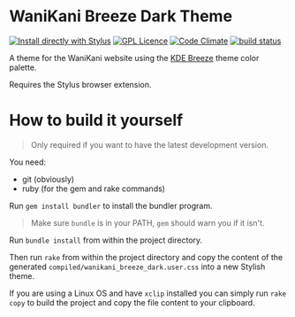 # WaniKani Breeze Dark Theme

[![Install directly with Stylus](https://img.shields.io/badge/Install%20directly%20with-Stylus-285959.svg)](https://gitlab.com/valeth/wanikani-breeze-dark/raw/master/compiled/wanikani-breeze-dark.user.css)
[![GPL Licence](https://badges.frapsoft.com/os/gpl/gpl.svg?v=103)](https://opensource.org/licenses/GPL-3.0/)
[![Code Climate](https://codeclimate.com/github/valeth/wanikani-breeze-dark/badges/gpa.svg)](https://codeclimate.com/github/valeth/wanikani-breeze-dark)
[![build status](https://gitlab.com/valeth/wanikani-breeze-dark/badges/master/build.svg)](https://gitlab.com/valeth/wanikani-breeze-dark/commits/master)

A theme for the WaniKani website using the [KDE Breeze](https://community.kde.org/KDE_Visual_Design_Group/HIG/Color) theme color palette.

Requires the Stylus browser extension.

# How to build it yourself

> Only required if you want to have the latest development version.

You need:
- git (obviously)
- ruby (for the gem and rake commands)

Run `gem install bundler` to install the bundler program.

> Make sure `bundle` is in your PATH,
> `gem` should warn you if it isn't.

Run `bundle install` from within the project directory.

Then run `rake` from within the project directory and copy
the content of the generated `compiled/wanikani_breeze_dark.user.css` into a new Stylish theme.

If you are using a Linux OS and have `xclip` installed
you can simply run `rake copy` to build the project and copy the
file content to your clipboard.
